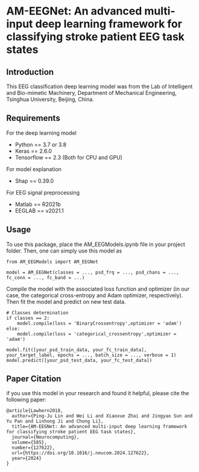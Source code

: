 # AM-EEGNet: An advanced multi-input deep learning framework for classifying stroke patient EEG task states
## Introduction
This EEG classification deep learning model was from the Lab of Intelligent and Bio-mimetic Machinery, Department of Mechanical Engineering, Tsinghua University, Beijing, China.
## Requirements
For the deep learning model
- Python == 3.7 or 3.8
- Keras == 2.6.0
- Tensorflow == 2.3 (Both for CPU and GPU)

For model explanation
- Shap == 0.39.0

For EEG signal preprocessing
- Matlab == R2021b
- EEGLAB == v2021.1

## Usage
To use this package, place the AM_EEGModels.ipynb file in your project folder. Then, one can simply use this model as
```
from AM_EEGModels import AM_EEGNet

model = AM_EEGNet(classes = ..., psd_frq = ..., psd_chans = ..., fc_conn = ..., fc_band = ...)
```
Compile the model with the associated loss function and optimizer (in our case, the categorical cross-entropy and Adam optimizer, respectively). Then fit the model and predict on new test data.
```
# Classes determination
if classes == 2:
    model.compile(loss = 'BinaryCrossentropy',optimizer = 'adam')
else:
    model.compile(loss = 'categorical_crossentropy',optimizer = 'adam')
    
model.fit([your_psd_train_data, your_fc_train_data], your_target_label, epochs = ..., batch_size = ..., verbose = 1)
model.predict([your_psd_test_data, your_fc_test_data])
```

## Paper Citation
if you use this model in your research and found it helpful, please cite the following paper:
```
@article{Lawhern2018,
  author={Ping-Ju Lin and Wei Li and Xiaoxue Zhai and Jingyao Sun and Yu Pan and Linhong Ji and Chong Li},
  title={AM-EEGNet: An advanced multi-input deep learning framework for classifying stroke patient EEG task states},
  journal={Neurocomputing},
  volume={585},
  number={127622},
  url={https://doi.org/10.1016/j.neucom.2024.127622},
  year={2024}
}
```
